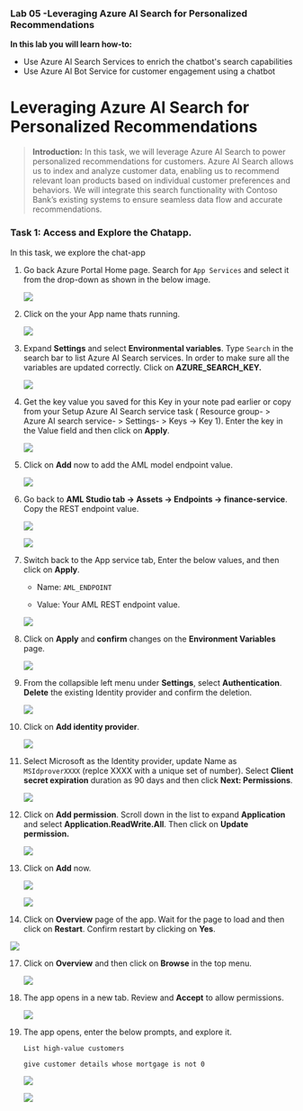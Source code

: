 ### **Lab 05 -Leveraging Azure AI Search for Personalized Recommendations**


**In this lab you will learn how-to:**

- Use Azure AI Search Services to enrich the chatbot's search capabilities
- Use Azure AI Bot Service for customer engagement using a chatbot



# Leveraging Azure AI Search for Personalized Recommendations

>**Introduction:** In this task, we will leverage Azure AI Search to power personalized recommendations for customers. Azure AI Search allows us to index and analyze customer data, enabling us to recommend relevant loan products based on individual customer preferences and behaviors. We will integrate this search functionality with Contoso Bank’s existing systems to ensure seamless data flow and accurate recommendations.


### **Task 1: Access and Explore the Chatapp.**

In this task, we explore the chat-app

1.  Go back Azure Portal Home page. Search for `App Services` and select it from the drop-down as shown in the below image.

    ![](./media/image150.png)

2.  Click on the your App name thats running.

    ![](./media/image151.png)

3.  Expand **Settings** and select **Environmental variables**. Type `Search` in the search bar to list  Azure AI Search services. In order to make sure all the variables are updated correctly. Click on **AZURE_SEARCH_KEY.**

    ![](./media/image152.png)

4.  Get the key value you saved for this Key in your note pad earlier or copy from your Setup Azure AI Search service task ( Resource group- > Azure AI search service- > Settings- > Keys -> Key 1). Enter the key in the Value field and then click on **Apply**.

    ![](./media/image153.png)

5.  Click on **Add** now to add the AML model endpoint value.

    ![](./media/image154.png)

6.  Go back to **AML Studio tab -> Assets -> Endpoints -> finance-service**. Copy the REST endpoint value.

    ![](./media/image155.png)

    ![](./media/image156.png)

7.  Switch back to the App service tab, Enter the below values, and then click on  **Apply**.

    - Name: `AML_ENDPOINT`

    - Value: Your AML REST endpoint value.

    ![](./media/image157.png)

8.  Click on **Apply** and **confirm** changes on the **Environment Variables** page.

    ![](./media/image158.png)

      
10. From the collapsible left menu under **Settings**, select **Authentication**. **Delete** the existing Identity provider
    and confirm the deletion.

     ![](./media/image159.png)

    

12. Click on **Add identity provider**.

    ![](./media/image160.png)

13. Select Microsoft as the Identity provider, update Name as `MSIdproverXXXX` (replce XXXX with a unique set of number). Select **Client secret expiration** duration as 90 days and then click **Next: Permissions**.

    ![](./media/image161.png)

    

14. Click on **Add permission**. Scroll down in the list to expand **Application** and select **Application.ReadWrite.All**. Then click on **Update permission.**

    ![](./media/image162.png)

    
15. Click on **Add** now.

    ![](./media/image163.png)

    ![](./media/image164.png)

16.  Click on **Overview** page of the app. Wait for the page to load and then click on **Restart**. Confirm restart by clicking on **Yes**.

   ![](./media/image165.png)

17. Click on **Overview** and then click on **Browse** in the top menu.

    ![](./media/image166.png)

18. The app opens in a new tab. Review and **Accept** to allow permissions.

    ![](./media/image167.png)

19. The app opens, enter the below prompts, and explore it.

    `List high-value customers`

    `give customer details whose mortgage is not 0`

    ![](./media/image168.png)

    ![](./media/image169.png)
